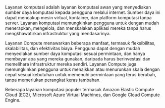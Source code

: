 Layanan komputasi adalah layanan komputasi awan yang menyediakan sumber daya komputasi kepada pengguna melalui internet. Sumber daya ini dapat mencakup mesin virtual, kontainer, dan platform komputasi tanpa server. Layanan komputasi memungkinkan pengguna untuk dengan mudah menerapkan, mengelola, dan menskalakan aplikasi mereka tanpa harus mengkhawatirkan infrastruktur yang mendasarinya.

Layanan Compute menawarkan beberapa manfaat, termasuk fleksibilitas, skalabilitas, dan efektivitas biaya. Pengguna dapat dengan mudah menyediakan sumber daya komputasi sesuai permintaan, dan hanya membayar apa yang mereka gunakan, daripada harus berinvestasi dan memelihara infrastruktur mereka sendiri. Layanan Compute juga memungkinkan pengguna untuk menaikkan atau menurunkan skala dengan cepat sesuai kebutuhan untuk memenuhi permintaan yang terus berubah, tanpa memerlukan perangkat keras tambahan.

Beberapa layanan komputasi populer termasuk Amazon Elastic Compute Cloud (EC2), Microsoft Azure Virtual Machines, dan Google Cloud Compute Engine.